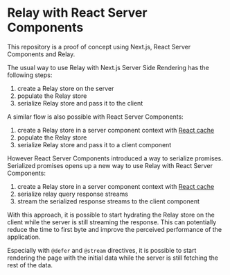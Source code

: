 # Relay with React Server Components

This repository is a proof of concept using Next.js, React Server Components and Relay.

The usual way to use Relay with Next.js Server Side Rendering has the following steps:

1. create a Relay store on the server
2. populate the Relay store
3. serialize Relay store and pass it to the client

A similar flow is also possible with React Server Components:

1. create a Relay store in a server component context with [React cache](https://react.dev/reference/react/cache)
2. populate the Relay store
3. serialize Relay store and pass it to a client component

However React Server Components introduced a way to serialize promises.
Serialized promises opens up a new way to use Relay with React Server Components:

1. create a Relay store in a server component context with [React cache](https://react.dev/reference/react/cache)
2. serialize relay query response streams
3. stream the serialized response streams to the client component

With this approach, it is possible to start hydrating the Relay store on the client while the server is still streaming the response.
This can potentially reduce the time to first byte and improve the perceived performance of the application.

Especially with `@defer` and `@stream` directives, it is possible to start rendering the page with the initial data while the server is still fetching the rest of the data.
